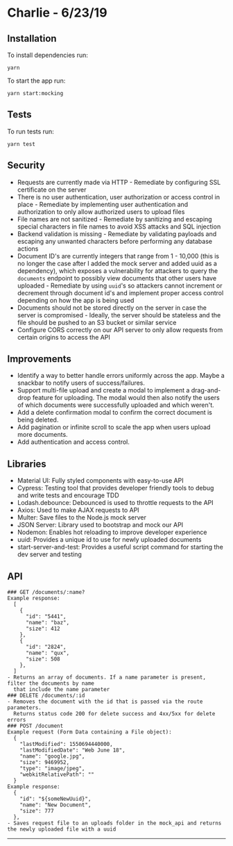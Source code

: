 # Charlie - 6/23/19

## Installation

To install dependencies run:

```
yarn
```

To start the app run:

```
yarn start:mocking
```

## Tests

To run tests run:

```
yarn test
```

## Security

- Requests are currently made via HTTP - Remediate by configuring SSL certificate on the server
- There is no user authentication, user authorization or access control in place - Remediate by implementing user authentication and authorization to only allow authorized users to upload files
- File names are not sanitized - Remediate by sanitizing and escaping special characters in file names to avoid XSS attacks and SQL injection
- Backend validation is missing - Remediate by validating payloads and escaping any unwanted characters before performing any database actions
- Document ID's are currently integers that range from 1 - 10,000 (this is no longer the case after I added the mock server and added uuid as a dependency), which exposes a vulnerability for attackers to query the `documents` endpoint to possibly view documents that other users have uploaded - Remediate by using `uuid`'s so attackers cannot increment or decrement through document id's and implement proper access control depending on how the app is being used
- Documents should not be stored directly on the server in case the server is compromised - Ideally, the server should be stateless and the file should be pushed to an S3 bucket or similar service
- Configure CORS correctly on our API server to only allow requests from certain origins to access the API

## Improvements

- Identify a way to better handle errors uniformly across the app. Maybe a snackbar to notify users of success/failures.
- Support multi-file upload and create a modal to implement a drag-and-drop feature for uploading. The modal would then also notify the users of which documents were successfully uploaded and which weren't.
- Add a delete confirmation modal to confirm the correct document is being deleted.
- Add pagination or infinite scroll to scale the app when users upload more documents.
- Add authentication and access control.

## Libraries

- Material UI: Fully styled components with easy-to-use API
- Cypress: Testing tool that provides developer friendly tools to debug and write tests and encourage TDD
- Lodash.debounce: Debounced is used to throttle requests to the API
- Axios: Used to make AJAX requests to API
- Multer: Save files to the Node.js mock server
- JSON Server: Library used to bootstrap and mock our API
- Nodemon: Enables hot reloading to improve developer experience
- uuid: Provides a unique id to use for newly uploaded documents
- start-server-and-test: Provides a useful script command for starting the dev server and testing

## API

```
### GET /documents/:name?
Example response:
  [
    {
      "id": "5441",
      "name": "baz",
      "size": 412
    },
    {
      "id": "2824",
      "name": "qux",
      "size": 508
    },
  ]
- Returns an array of documents. If a name parameter is present, filter the documents by name
  that include the name parameter
### DELETE /documents/:id
- Removes the document with the id that is passed via the route parameters.
  Returns status code 200 for delete success and 4xx/5xx for delete errors
### POST /document
Example request (Form Data containing a File object):
  {
    "lastModified": 1550694440000,
    "lastModifiedDate": "Web June 18",
    "name": "google.jpg",
    "size": 9469952,
    "type": "image/jpeg",
    "webkitRelativePath": ""
  }
Example response:
  {
    "id": "${someNewUuid}",
    "name": "New Document",
    "size": 777
  },
- Saves request file to an uploads folder in the mock_api and returns the newly uploaded file with a uuid
```

---
